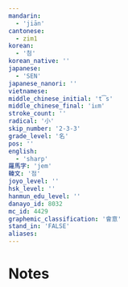 ```yaml
---
mandarin:
  - 'jiān'
cantonese:
  - zim1
korean:
  - '첨'
korean_native: ''
japanese:
  - 'SEN'
japanese_nanori: ''
vietnamese:
middle_chinese_initial: 't͡s'
middle_chinese_final: 'iᴇm'
stroke_count: ''
radical: '小'
skip_number: '2-3-3'
grade_level: '名'
pos: ''
english:
  - 'sharp'
羅馬字: 'jem'
韓文: '점'
joyo_level: ''
hsk_level: ''
hanmun_edu_level: ''
danayo_id: 8032
mc_id: 4429
graphemic_classification: '會意'
stand_in: 'FALSE'
aliases:
---
```


# Notes
